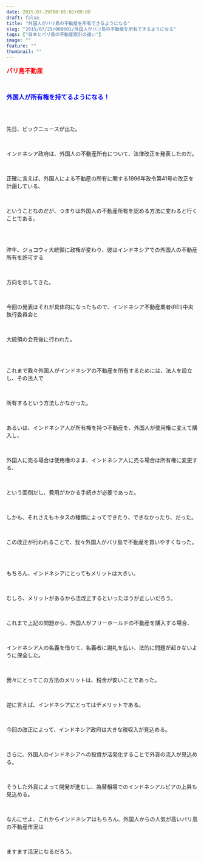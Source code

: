 ```yaml
---
date: 2015-07-29T00:06:01+09:00
draft: false
title: "外国人がバリ島の不動産を所有できるようになる"
slug: "2015/07/29/000601/外国人がバリ島の不動産を所有できるようになる"
tags: ["日本とバリ島の不動産取引の違い"]
image: ""
feature: ""
thumbnail: ""
---
```

<p><font color="#ff0000" size="3"><strong>バリ島不動産</strong></font></p><br/><p><font color="#0000ff" size="3"><strong>外国人が所有権を持てるようになる！</strong></font></p><br/><br/><p>先日、ビックニュースが出た。</p><br/><p>インドネシア政府は、外国人の不動産所有について、法律改正を発表したのだ。</p><br/><p>正確に言えば、外国人による不動産の所有に関する1996年政令第41号の改正を計画している、</p><br/><p>ということなのだが、つまりは外国人の不動産所有を認める方法に変わると行くことである。</p><br/><br/><p>昨年、ジョコウィ大統領に政権が変わり、彼はインドネシアでの外国人の不動産所有を許可する</p><br/><p>方向を示してきた。</p><br/><p>今回の発表はそれが具体的になったもので、インドネシア不動産業者(REI)中央執行委員会と</p><br/><p>大統領の会見後に行われた。</p><br/><br/><p>これまで我々外国人がインドネシアの不動産を所有するためには、法人を設立し、その法人で</p><br/><p>所有するという方法しかなかった。</p><br/><p>あるいは、インドネシア人が所有権を持つ不動産を、外国人が使用権に変えて購入し、</p><br/><p>外国人に売る場合は使用権のまま、インドネシア人に売る場合は所有権に変更する、</p><br/><p>という面倒だし、費用がかかる手続きが必要であった。</p><br/><p>しかも、それさえもキタスの種類によってできたり、できなかったり、だった。</p><br/><p>この改正が行われることで、我々外国人がバリ島で不動産を買いやすくなった。</p><br/><br/><p>もちろん、インドネシアにとってもメリットは大きい。</p><br/><p>むしろ、メリットがあるから法改正するといったほうが正しいだろう。</p><br/><p>これまで上記の問題から、外国人がフリーホールドの不動産を購入する場合、</p><br/><p>インドネシア人の名義を借りて、名義者に謝礼を払い、法的に問題が起きないように保全した。</p><br/><p>我々にとってこの方法のメリットは、税金が安いことであった。</p><br/><p>逆に言えば、インドネシアにとってはデメリットである。</p><br/><p>今回の改正によって、インドネシア政府は大きな税収入が見込める。</p><br/><p>さらに、外国人のインドネシアへの投資が活発化することで外貨の流入が見込める。</p><br/><p>そうした外貨によって開発が進むし、為替相場でのインドネシアルピアの上昇も見込める。</p><br/><p>なんにせよ、これからインドネシアはもちろん、外国人からの人気が高いバリ島の不動産市況は</p><br/><p>ますます活況になるだろう。</p><br/><br/><br/><p><br/></p>


